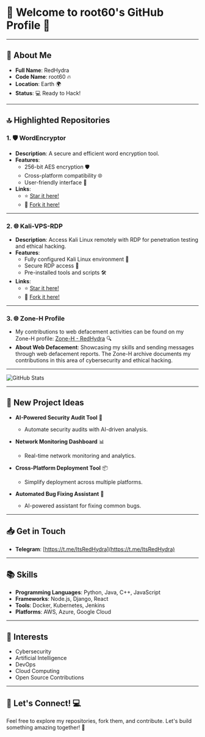 # 🎉 Welcome to root60's GitHub Profile 🚀  

---  

## 🚀 About Me  

- **Full Name**: RedHydra 
- **Code Name**: root60 🔥  
- **Location**: Earth 🌍 
- **Status**: 💻 Ready to Hack!

---  

## 🔝 Highlighted Repositories  

### 1. 🛡️ WordEncryptor  
- **Description**: A secure and efficient word encryption tool.  
- **Features**:  
  - 256-bit AES encryption 🛡️  
  - Cross-platform compatibility 🌐  
  - User-friendly interface 🎨  
- **Links**:  
  - ⭐ [Star it here!](https://github.com/root60/WordEncryptor)  
  - 🍴 [Fork it here!](https://github.com/root60/WordEncryptor/fork)  

---  

### 2. 🌐 Kali-VPS-RDP  
- **Description**: Access Kali Linux remotely with RDP for penetration testing and ethical hacking.  
- **Features**:  
  - Fully configured Kali Linux environment 🔧  
  - Secure RDP access 🔑  
  - Pre-installed tools and scripts 🛠️  
- **Links**:  
  - ⭐ [Star it here!](https://github.com/root60/Kali-VPS-RDP)  
  - 🍴 [Fork it here!](https://github.com/root60/Kali-VPS-RDP/fork)  

---  

### 3. 🌐 Zone-H Profile  
- My contributions to web defacement activities can be found on my Zone-H profile: [Zone-H - RedHydra](https://www.zone-h.org/archive/notifier=RedHydra) 🔍  
- **About Web Defacement**: Showcasing my skills and sending messages through web defacement reports. The Zone-H archive documents my contributions in this area of cybersecurity and ethical hacking.  

---  

![GitHub Stats](https://github-readme-stats.vercel.app/api?username=root60&show_icons=true&theme=tokyonight)  

---  

## 🎯 New Project Ideas  

- **AI-Powered Security Audit Tool** 🤖  
  - Automate security audits with AI-driven analysis.  

- **Network Monitoring Dashboard** 📊  
  - Real-time network monitoring and analytics.  

- **Cross-Platform Deployment Tool** 📦  
  - Simplify deployment across multiple platforms.  

- **Automated Bug Fixing Assistant** 🛞️  
  - AI-powered assistant for fixing common bugs.  

---  

## 📥 Get in Touch  
 
- **Telegram**: [https://t.me/ItsRedHydra](https://t.me/ItsRedHydra)

---  

## 📚 Skills  

- **Programming Languages**: Python, Java, C++, JavaScript  
- **Frameworks**: Node.js, Django, React  
- **Tools**: Docker, Kubernetes, Jenkins  
- **Platforms**: AWS, Azure, Google Cloud  

---  


## 🎯 Interests  

- Cybersecurity  
- Artificial Intelligence  
- DevOps  
- Cloud Computing  
- Open Source Contributions  

---  

## 🎉 Let's Connect! 💻  

Feel free to explore my repositories, fork them, and contribute. Let's build something amazing together! 🚀
